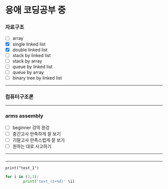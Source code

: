 <!---
kau-newbie/kau-newbie is a ✨ special ✨ repository because its `README.md` (this file) appears on your GitHub profile.
You can click the Preview link to take a look at your changes.
--->
# 응애 코딩공부 중

### 자료구조
- [ ] array
- [x] single linked list 
- [x] double linked list
- [ ] stack by linked list
- [ ] stack by array
- [ ] queue by linked list
- [ ] queue by array
- [ ] binary tree by linked list
___
### 컴퓨터구조론
___
### arms assembly
- [ ] beginner 강의 완강
- [ ] 중간고사 만족하게 잘 보기
- [ ] 기말고사 만족스럽게 잘 보기
- [ ] 원하는 대로 사고하기
___
### 


___
`print("test_1")`
```py
for i in (1,3):
        print('test_(1+%d)' %i)
